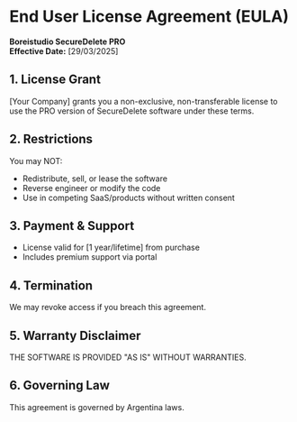 # End User License Agreement (EULA)
**Boreistudio SecureDelete PRO**  
**Effective Date:** [29/03/2025]

## 1. License Grant
[Your Company] grants you a non-exclusive, non-transferable license to use the PRO version of SecureDelete software under these terms.

## 2. Restrictions
You may NOT:
- Redistribute, sell, or lease the software
- Reverse engineer or modify the code
- Use in competing SaaS/products without written consent

## 3. Payment & Support
- License valid for [1 year/lifetime] from purchase
- Includes premium support via portal

## 4. Termination
We may revoke access if you breach this agreement.

## 5. Warranty Disclaimer
THE SOFTWARE IS PROVIDED "AS IS" WITHOUT WARRANTIES.

## 6. Governing Law
This agreement is governed by Argentina laws.